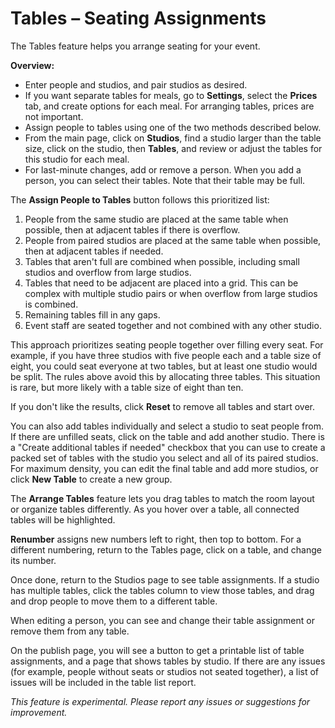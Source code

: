 # Tables – Seating Assignments

The Tables feature helps you arrange seating for your event.

**Overview:**

- Enter people and studios, and pair studios as desired.
- If you want separate tables for meals, go to **Settings**, select the **Prices** tab, and create options for each meal. For arranging tables, prices are not important.
- Assign people to tables using one of the two methods described below.
- From the main page, click on **Studios**, find a studio larger than the table size, click on the studio, then **Tables**, and review or adjust the tables for this studio for each meal.
- For last-minute changes, add or remove a person. When you add a person, you can select their tables. Note that their table may be full.

The **Assign People to Tables** button follows this prioritized list:

1. People from the same studio are placed at the same table when possible, then at adjacent tables if there is overflow.
2. People from paired studios are placed at the same table when possible, then at adjacent tables if needed.
3. Tables that aren't full are combined when possible, including small studios and overflow from large studios.
4. Tables that need to be adjacent are placed into a grid. This can be complex with multiple studio pairs or when overflow from large studios is combined.
5. Remaining tables fill in any gaps.
6. Event staff are seated together and not combined with any other studio.

This approach prioritizes seating people together over filling every seat. For example, if you have three studios with five people each and a table size of eight, you could seat everyone at two tables, but at least one studio would be split. The rules above avoid this by allocating three tables. This situation is rare, but more likely with a table size of eight than ten.

If you don't like the results, click **Reset** to remove all tables and start over.

You can also add tables individually and select a studio to seat people from. If there are unfilled seats, click on the table and add another studio. There is a "Create additional tables if needed" checkbox that you can use to create a packed set of tables with the studio you select and all of its paired studios. For maximum density, you can edit the final table and add more studios, or click **New Table** to create a new group.

The **Arrange Tables** feature lets you drag tables to match the room layout or organize tables differently. As you hover over a table, all connected tables will be highlighted.

**Renumber** assigns new numbers left to right, then top to bottom. For a different numbering, return to the Tables page, click on a table, and change its number.

Once done, return to the Studios page to see table assignments. If a studio has multiple tables, click the tables column to view those tables, and drag and drop people to move them to a different table.

When editing a person, you can see and change their table assignment or remove them from any table.

On the publish page, you will see a button to get a printable list of table assignments, and a page that shows tables by studio. If there are any issues (for example, people without seats or studios not seated together), a list of issues will be included in the table list report.

*This feature is experimental. Please report any issues or suggestions for improvement.*